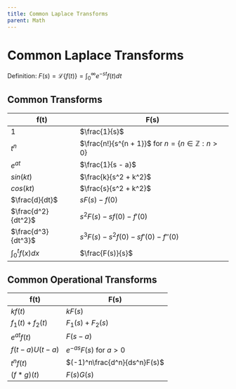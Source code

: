 ```yaml
---
title: Common Laplace Transforms
parent: Math
---
```


# Common Laplace Transforms

Definition:
$\displaystyle F(s) = \mathcal{L}\{f(t)\} = \int_0^\infty e^{-st}f(t)dt$


## Common Transforms

| f(t)               | F(s)                                                         |
|--------------------|--------------------------------------------------------------|
| $1$                | $\frac{1}{s}$                                                |
| $t^n$              | $\frac{n!}{s^{n + 1}}$ for $n = \{n \in \mathbb{Z}: n > 0\}$ |
| $e^{at}$           | $\frac{1}{s - a}$                                            |
| $sin(kt)$          | $\frac{k}{s^2 + k^2}$                                        |
| $cos(kt)$          | $\frac{s}{s^2 + k^2}$                                        |
| $\frac{d}{dt}$     | $sF(s) - f(0)$                                               |
| $\frac{d^2}{dt^2}$ | $s^2F(s) - sf(0) - f'(0)$                                    |
| $\frac{d^3}{dt^3}$ | $s^3F(s) - s^2f(0) - sf'(0) - f''(0)$                        |
| $\int_0^t f(x)dx$  | $\frac{F(s)}{s}$                                             |


## Common Operational Transforms

| f(t)               | F(s)                         |
|--------------------|------------------------------|
| $kf(t)$            | $kF(s)$                      |
| $f_1(t) + f_2(t)$  | $F_1(s) + F_2(s)$            |
| $e^{at}f(t)$       | $F(s - a)$                   |
| $f(t - a)U(t - a)$ | $e^{-as}F(s)$ for $a > 0$    |
| $t^nf(t)$          | $(-1)^n\frac{d^n}{ds^n}F(s)$ |
| $(f \ast g)(t)$    | $F(s)G(s)$                   |
